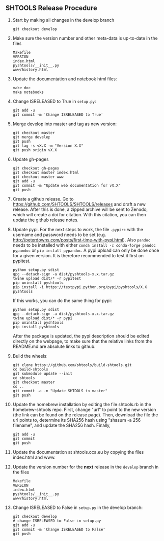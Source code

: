 SHTOOLS Release Procedure
-------------------------

1. Start by making all changes in the develop branch

    ```
    git checkout develop
    ```

2. Make sure the version number and other meta-data is up-to-date in the files

    ```
    Makefile
    VERSION
    index.html
    pyshtools/__init__.py
    www/history.html
    ```

4. Update the documentation and notebook html files:

    ```
    make doc
    make notebooks
    ```

5. Change ISRELEASED to True in `setup.py`:

    ```
    git add -u
    git commit -m 'Change ISRELEASED to True'
    ```
    
6. Merge develop into master and tag as new version:

    ```
    git checkout master
    git merge develop
    git push
    git tag -s vX.X -m "Version X.X"
    git push origin vX.X
    ```

7. Update gh-pages

    ```
    git checkout gh-pages
    git checkout master index.html
    git checkout master www
    git add -u
    git commit -m "Update web documentation for vX.X"
    git push
    ```

8. Create a github release. Go to https://github.com/SHTOOLS/SHTOOLS/releases and draft a new release. After this is done, a zipped archive will be sent to Zenodo, which will create a doi for citation. With this citation, you can then update the github release notes. 

9. Update pypi. For the next steps to work, the file ```.pypirc``` with the username and password needs to be set (e.g. http://peterdowns.com/posts/first-time-with-pypi.html). Also ```pandoc``` needs to be installed with either ```conda install -c conda-forge pandoc pypandoc``` or ```pip install pypandoc```. A pypi upload can only be done once for a given version. It is therefore recommended to test it first on pypitest.
    ```
    python setup.py sdist
    gpg --detach-sign -a dist/pyshtools-x.x.tar.gz
    twine upload dist/* -r pypitest
    pip uninstall pyshtools
    pip install -i https://testpypi.python.org/pypi/pyshtools/X.X pyshtools
    ```
    If this works, you can do the same thing for pypi:
    ```
    python setup.py sdist
    gpg --detach-sign -a dist/pyshtools-x.x.tar.gz
    twine upload dist/* -r pypi
    pip uninstall pyshtools
    pip install pyshtools
    ```
    After the package is updated, the pypi description should be edited directly on the webpage, to make sure that the relative links from the README.md are absolute links to github.

10. Build the wheels:

    ```
    git clone https://github.com/shtools/build-shtools.git
    cd build-shtools
    git submodule update --init
    cd shtools
    git checkout master
    cd ..
    git commit -a -m "Update SHTOOLS to master"
    git push
    ```

11. Update the homebrew installation by editing the file shtools.rb in the homebrew-shtools repo. First, change "url" to point to the new version (the link can be found on the release page). Then, download the file the url points to, determine its SHA256 hash using "shasum -a 256 filename", and update the SHA256 hash. Finally,

    ```
    git add -u
    git commit
    git push
    ```

12. Update the documentation at shtools.oca.eu by copying the files index.html and www.

13. Update the version number for the **next** release in the `develop` branch in the files

    ```
    Makefile
    VERSION
    index.html
    pyshtools/__init__.py
    www/history.html
    ```

14. Change ISRELEASED to False in `setup.py` in the develop branch:

    ```
    git checkout develop
    # change ISRELEASED to False in setup.py
    git add -u
    git commit -m 'Change ISRELEASED to False'
    git push
    ```

